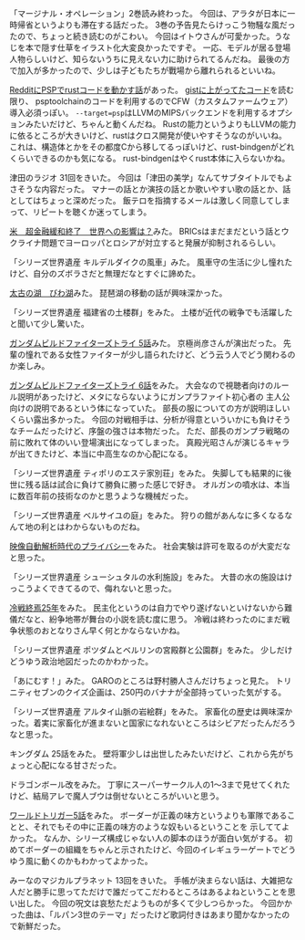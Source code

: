 「マージナル・オペレーション」2巻読み終わった。
今回は、アラタが日本に一時帰省というよりも滞在する話だった。
3巻の予告見たらけっこう物騒な風だったので、ちょっと続き読むのがこわい。
今回はイトウさんが可愛かった。うなじを本で隠す仕草をイラスト化大変良かったですぞ。
一応、モデルが居る登場人物らしいけど、知らないうちに見えない力に助けられてるんだね。
最後の方で加入が多かったので、少しは子どもたちが戰場から離れられるといいね。

[RedditにPSPでrustコードを動かす話](http://www.reddit.com/r/rust/comments/2m10id/hello_world_on_a_psp_via_rust/)があった。
[gistに上がってたコード](https://gist.github.com/ca2899134311f1bf919d)を読む限り、
psptoolchainのコードを利用するのでCFW（カスタムファームウェア）導入必須っぽい。
`--target=psp`はLLVMのMIPSバックエンドを利用するオプションみたいだけど、ちゃんと動くんだね。
Rustの能力というよりもLLVMの能力に依るところが大きいけど、rustはクロス開発が使いやすそうなのがいいね。
これは、構造体とかをその都度Cから移してるっぽいけど、rust-bindgenがどれくらいできるのかも気になる。
rust-bindgenはやくrust本体に入らないかね。

津田のラジオ 31回をきいた。
今回は「津田の美学」なんてサブタイトルでもよさそうな内容だった。
マナーの話とか演技の話とか歌いやすい歌の話とか、話としてはちょっと深めだった。
飯テロを指摘するメールは激しく同意してしまって、リピートを聴くか迷ってしまう。

[米　超金融緩和終了　世界への影響は？](http://www.nhk.or.jp/kaisetsu-blog/100/202268.html)みた。
BRICsはまだまだという話とウクライナ問題でヨーロッパとロシアが対立すると発展が抑制されるらしい。

「シリーズ世界遺産 キルデルダイクの風車」みた。
風車守の生活に少し憧れたけど、自分のズボラさだと無理だなとすぐに諦めた。

[太古の湖　びわ湖](http://www.nhk.or.jp/kaisetsu-blog/400/203233.html)みた。
琵琶湖の移動の話が興味深かった。

「シリーズ世界遺産 福建省の土楼群」をみた。
土楼が近代の戦争でも活躍したと聞いて少し驚いた。

[ガンダムビルドファイターズトライ 5話](http://gundam-bf.net/story/05/)みた。
京極尚彦さんが演出だった。
先輩の憧れである女性ファイターが少し語られたけど、どう云う人でどう関わるのか楽しみ。

[ガンダムビルドファイターズトライ 6話](http://gundam-bf.net/story/06/)をみた。
大会なので視聴者向けのルール説明があったけど、メタにならないようにガンプラファイト初心者の
主人公向けの説明であるという体になっていた。
部長の服についての方が説明ほしいくらい露出多かった。
今回の対戦相手は、分析が得意といういかにも負けそうなチームだったけど、序盤の強さは本物だった。
ただ、部長のガンプラ戦略の前に敗れて体のいい登場演出になってしまった。
真殿光昭さんが演じるキャラが出てきたけど、本当に中高生なのか心配になる。

「シリーズ世界遺産 ティポリのエステ家別荘」をみた。
失脚しても結果的に後世に残る話は試合に負けて勝負に勝った感じで好き。
オルガンの噴水は、本当に数百年前の技術なのかと思うような機械だった。

「シリーズ世界遺産 ベルサイユの庭」をみた。
狩りの館があんなに多くなるなんて地の利とはわからないものだね。

[映像自動解析時代のプライバシー](http://www.nhk.or.jp/kaisetsu-blog/100/202607.html)をみた。
社会実験は許可を取るのが大変だなと思った。

「シリーズ世界遺産 シューシュタルの水利施設」をみた。
大昔の水の施設はけっこうよくできてるので、侮れないと思った。

[冷戦終焉25年](http://www.nhk.or.jp/kaisetsu-blog/400/202971.html)をみた。
民主化というのは自力でやり遂げないといけないから難儀だなと、紛争地帯が舞台の小説を読む度に思う。
冷戦は終わったのにまだ戦争状態のおとなりさん早く何とかならないかね。

「シリーズ世界遺産 ポツダムとベルリンの宮殿群と公園群」をみた。
少しだけどうゆう政治地図だったのかわかった。

「あにむす！」みた。
GAROのところは野村勝人さんだけちょっと見た。
トリニティセブンのクイズ企画は、250円のバナナが全部持っていった気がする。

「シリーズ世界遺産 アルタイ山脈の岩絵群」をみた。
家畜化の歴史は興味深かった。着実に家畜化が進まないと国家になれないところはシビアだったんだろうなと思った。

キングダム 25話をみた。
壁将軍少しは出世したみたいだけど、これから先がちょっと心配になる甘さだった。

ドラゴンボール改をみた。
丁寧にスーパーサークル人の1〜3まで見せてくれたけど、結局アレで魔人ブウは倒せないところがいいと思う。

[ワールドトリガー5話](http://www.tv-asahi.co.jp/worldtrigger/story/0005/)をみた。
ボーダーが正義の味方というよりも軍隊であることと、それでもその中に正義の味方のような奴もいるということを
示しててよかった。
なんか、シリーズ構成じゃない人の脚本のほうが面白い気がする。
初めてボーダーの組織をちゃんと示されたけど、今回のイレギュラーゲートでどうゆう風に動くのかもわかってよかった。

みーなのマジカルプラネット 13回をきいた。
手帳が決まらない話は、大雑把な人だと勝手に思ってただけで誰だってこだわるところはあるよねということを思い出した。
今回の呪文は哀愁ただようものが多くて少しつらかった。
今回かかった曲は、「ルパン3世のテーマ」だったけど歌詞付きはあまり聞かなかったので新鮮だった。

